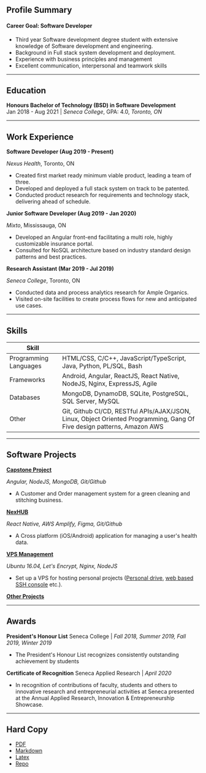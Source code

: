 ## Profile Summary
#### Career Goal: Software Developer
- Third year Software development degree student with extensive knowledge of Software development and engineering.
- Background in Full stack system development and deployment.
- Experience with business principles and management
- Excellent communication, interpersonal and teamwork skills

---
## Education
**Honours Bachelor of Technology (BSD) in Software Development**  
Jan 2018 - Aug 2021 | _Seneca College_, GPA: 4.0, _Toronto, ON_

---
## Work Experience
**Software Developer (Aug 2019 - Present)**

_Nexus Health_, Toronto, ON

- Created first market ready minimum viable product, leading a team of three.
- Developed and deployed a full stack system on track to be patented.
- Conducted product research for requirements and technology stack, delivering ahead of schedule.

**Junior Software Developer (Aug 2019 - Jan 2020)**

_Mixto_, Mississauga, ON

- Developed an Angular front-end facilitating a multi role, highly customizable insurance
portal.
- Consulted for NoSQL architecture based on industry standard design patterns and best
practices.

**Research Assistant (Mar 2019 - Jul 2019)**

_Seneca College_, Toronto, ON

- Conducted data and process analytics research for Ample Organics.
- Visited on-site facilities to create process flows for new and anticipated use cases.

---
## Skills

Skill ||
---|---
Programming Languages | HTML/CSS, C/C++, JavaScript/TypeScript, Java, Python, PL/SQL, Bash
Frameworks | Android, Angular, ReactJS, React Native, NodeJS, Nginx, ExpressJS, Agile
Databases | MongoDB, DynamoDB, SQLite, PostgreSQL, SQL Server, MySQL
Other | Git, Github CI/CD, RESTful APIs/AJAX/JSON, Linux, Object Oriented Programming, Gang Of Five design patterns, Amazon AWS

---
## Software Projects

**[Capstone Project](https://capstone.arshwaraich.com)**

_Angular, NodeJS, MongoDB, Git/Github_

- A Customer and Order management system for a green cleaning and stitching business.

**[NexHUB](https://nexid.nexushealth.ca)**

_React Native, AWS Amplify, Figma, Git/Github_

- A Cross platform (iOS/Android) application for managing a user's health data.

**[VPS Management](https://console.arshwaraich.com)**

_Ubuntu 16.04, Let's Encrypt, Nginx, NodeJS_

- Set up a VPS for hosting personal projects ([Personal drive](https://github.com/arshwaraich/Drive), [web based SSH console](https://console.arshwaraich.com) etc.).  
  
**[Other Projects](https://github.com/arshwaraich)**

---
## Awards

**President's Honour List**
Seneca College | _Fall 2018, Summer 2019, Fall 2019, Winter 2019_

- The President's Honour List recognizes consistently outstanding achievement by students

**Certificate of Recognition**
Seneca Applied Research | _April 2020_

- In recognition of contributions of faculty, students and others to innovative research and entrepreneurial activities at Seneca presented at the Annual Applied Research, Innovation & Entrepreneurship Showcase.

---
## Hard Copy
- [PDF](https://github.com/arshwaraich/Resume/blob/master/resume.pdf)
- [Markdown](https://github.com/arshwaraich/Resume/blob/master/README.md)
- [Latex](https://github.com/arshwaraich/Resume/blob/master/LaTeX)
- [Repo](https://github.com/arshwaraich/Resume/)